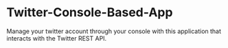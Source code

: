 # Twitter-Console-Based-App
Manage your twitter account through your console with this application that interacts with the Twitter REST API.
